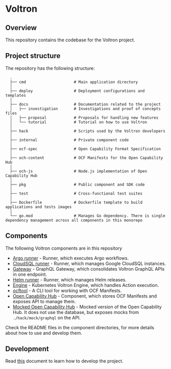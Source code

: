 # Voltron

## Overview

This repository contains the codebase for the Voltron project.

## Project structure

The repository has the following structure:

```
  .
  ├── cmd                     # Main application directory
  │
  ├── deploy                  # Deployment configurations and templates
  │
  ├── docs                    # Documentation related to the project
  │   ├── investigation       # Investigations and proof of concepts files
  │   ├── proposal            # Proposals for handling new features
  │   └── tutorial            # Tutorial on how to use Voltron
  │
  ├── hack                    # Scripts used by the Voltron developers
  │
  ├── internal                # Private component code
  │
  ├── ocf-spec                # Open Capability Format Specification
  │
  ├── och-content             # OCF Manifests for the Open Capability Hub
  │
  ├── och-js                  # Node.js implementation of Open Capability Hub
  │
  ├── pkg                     # Public component and SDK code
  │
  ├── test                    # Cross-functional test suites
  │
  ├── Dockerfile              # Dockerfile template to build applications and tests images
  │
  └── go.mod                  # Manages Go dependency. There is single dependency management across all components in this monorepo
```

## Components

The following Voltron components are in this repository
- [Argo runner](./cmd/argo-runner) - Runner, which executes Argo workflows.
- [CloudSQL runner](./cmd/cloudsql-runner) - Runner, which manages Google CloudSQL instances.
- [Gateway](./cmd/gateway) - GraphQL Gateway, which consolidates Voltron GraphQL APIs in one endpoint.
- [Helm runner](./cmd/helm-runner) - Runner, which manages Helm releases.
- [Engine](./cmd/k8s-engine) - Kubernetes Voltron Engine, which handles Action execution.
- [ocftool](./cmd/ocftool) - A CLI tool for working with OCF Manifests.
- [Open Capability Hub](./och-js) - Component, which stores OCF Manifests and exposes API to manage them.
- [Mocked Open Capability Hub](./cmd/och) - Mocked version of the Open Capability Hub. It does not use the database, but exposes mocks from `./hack/mock/graphql` on the API.

Check the README files in the component directories, for more details about how to use and develop them.

## Development

Read [this](./docs/development.md) document to learn how to develop the project. 
